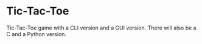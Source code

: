 # Tic-Tac-Toe
Tic-Tac-Toe game with a CLI version and a GUI version. There will also be a C and a Python version.
